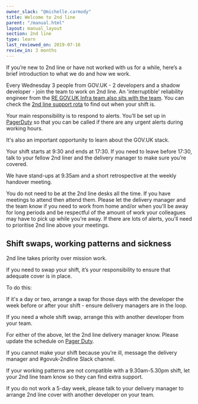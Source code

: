 ```yaml
---
owner_slack: "@michelle.carmody"
title: Welcome to 2nd line
parent: "/manual.html"
layout: manual_layout
section: 2nd line
type: learn
last_reviewed_on: 2019-07-16
review_in: 3 months
---
```


If you’re new to 2nd line or have not worked with us for a while, here’s a brief introduction to what we do and how we work.

Every Wednesday 3 people from GOV.UK - 2 developers and a shadow developer - join the team to work on 2nd line. An 'interruptible' reliability engineer from the [RE GOV.UK Infra team also sits with the team](/manual/raising-issues-with-reliability-engineering.html#header). You can check the [2nd line support rota](https://docs.google.com/spreadsheets/d/1OTVm_k6MDdCFN1EFzrKXWu4iIPI7uR9mssI8AMwn7lU/edit#gid=10) to find out when your shift is.  

Your main responsibility is to respond to alerts. You’ll be set up in [PagerDuty](https://governmentdigitalservice.pagerduty.com/schedules#?offset=5) so that you can be called if there are any urgent alerts during working hours.

It's also an important opportunity to learn about the GOV.UK stack.

Your shift starts at 9:30 and ends at 17:30. If you need to leave before 17:30, talk to your fellow 2nd liner and the delivery manager to make sure you’re covered.

We have stand-ups at 9.35am and a short retrospective at the weekly handover meeting.

You do not need to be at the 2nd line desks all the time. If you have meetings to attend then attend them. Please let the delivery manager and the team know if you need to work from home and/or when you'll be away for long periods and be respectful of the amount of work your colleagues may have to pick up while you're away. If there are lots of alerts, you'll need to prioritise 2nd line above your meetings.

## Shift swaps, working patterns and sickness

2nd line takes priority over mission work. 

If you need to swap your shift, it’s your responsibility to ensure that adequate cover is in place.

To do this:

If it's a day or two, arrange a swap for those days with the developer the week before or after your shift - ensure delivery managers are in the loop.

If you need a whole shift swap, arrange this with another developer from your team.

For either of the above, let the 2nd line delivery manager know. Please update the schedule on [Pager Duty](https://governmentdigitalservice.pagerduty.com/schedules#?offset=5).

If you cannot make your shift because you’re ill, message the delivery manager and #govuk-2ndline Slack channel.

If your working patterns are not compatible with a 9.30am-5.30pm shift, let your 2nd line team know so they can find extra support.

If you do not work a 5-day week, please talk to your delivery manager to arrange 2nd line cover with another developer on your team.
